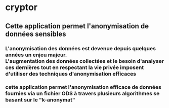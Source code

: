 # cryptor
<h2>Cette application permet l'anonymisation de données sensibles</h2>
<h3>L'anonymisation des données est devenue depuis quelques années un enjeu majeur.<br> L'augmentation des données collectées et le besoin d'analyser ces dernières tout en respectant la vie privée imposent d'utiliser des techniques d'anonymisation efficaces</h3>
<h3>cette application permet l'anonymisation efficace de données fournies via un fichier ODS à travers
  plusieurs algorithmes se basant sur le "k-anonymat" </h3>
